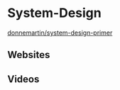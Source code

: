 # System-Design
[donnemartin/system-design-primer](https://github.com/donnemartin/system-design-primer)


## Websites

## Videos
